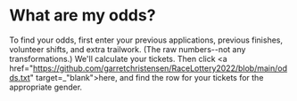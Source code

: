 # What are my odds?
To find your odds, first enter your previous applications, previous finishes, volunteer shifts, and extra trailwork. (The raw numbers--not any transformations.) We'll calculate your tickets. Then click <a href="https://github.com/garretchristensen/RaceLottery2022/blob/main/odds.txt" target=_"blank">here</a>, and find the row for your tickets for the appropriate gender.